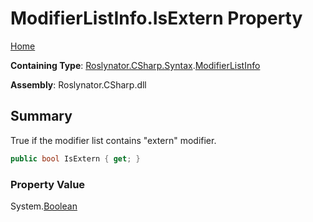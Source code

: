 <a name="_Top"></a>

# ModifierListInfo\.IsExtern Property

[Home](../../../../../README.md#_Top)

**Containing Type**: [Roslynator.CSharp.Syntax](../../README.md#_Top)\.[ModifierListInfo](../README.md#_Top)

**Assembly**: Roslynator\.CSharp\.dll

## Summary

True if the modifier list contains "extern" modifier\.

```csharp
public bool IsExtern { get; }
```

### Property Value

System\.[Boolean](https://docs.microsoft.com/en-us/dotnet/api/system.boolean)


